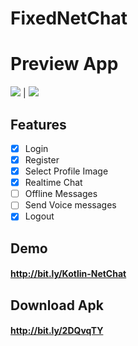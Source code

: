 # FixedNetChat

# Preview App

![](https://raw.githubusercontent.com/4mirfor3v3r/FixedNetChat/master/test0.gif)  |  ![](https://raw.githubusercontent.com/4mirfor3v3r/FixedNetChat/master/ahmad0.gif)

## Features
  - [x] Login
  - [x] Register
  - [x] Select Profile Image
  - [x] Realtime Chat
  - [ ] Offline Messages
  - [ ] Send Voice messages
  - [x] Logout

## Demo
#### http://bit.ly/Kotlin-NetChat

## Download Apk
#### http://bit.ly/2DQvqTY

